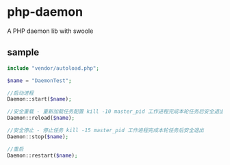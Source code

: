 # php-daemon

A PHP daemon lib with swoole

## sample
```php
include "vendor/autoload.php";

$name = "DaemonTest"; 

//启动进程
Daemon::start($name);

//安全重载 - 重新加载任务配置 kill -10 master_pid 工作进程完成本轮任务后安全退出
Daemon::reload($name);

//安全停止 - 停止任务 kill -15 master_pid 工作进程完成本轮任务后安全退出
Daemon::stop($name);

//重启
Daemon::restart($name);
```
